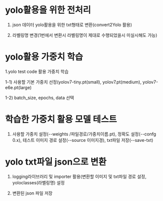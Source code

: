 # yolo활용을 위한 전처리
1. json 데이터 yolo활용을 위한 txt형태로 변환(convert2Yolo 활용)

2. 라벨링명 변경(1번에서 변환시 라벨링명이 제대로 수행되었을시 미실시해도 가능)

# yolo활용 가중치 학습
1.yolo test code 활용 가중치 학습

 1-1) 사용할 기본 가중치 선정(yolov7-tiny.pt(small), yolov7.pt(medium), yolov7-e6e.pt(large)
 
 1-2) batch_size, epochs, data 선택
 
 
# 학습한 가중치 활용 모델 테스트

1. 사용할 가중치 설정(--weights /파일경로/가중치이름.pt), 정확도 설정(--confg 0.x), 테스트 이미지 경로 설정(--source 이미지경), txt파일 저장(--save-txt)

# yolo txt파일 json으로 변환

1. logging라이브러리 및 importer 활용(변환할 이미지 및 txt파일 경로 설정, yoloclasses(라벨링명) 설정

2. 변환된 json 파일 저장
